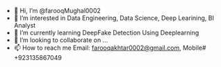 - 👋 Hi, I’m @farooqMughal0002
- 👀 I’m interested in Data Engineering, Data Science, Deep Learining, BI Analyst
- 🌱 I’m currently learning DeepFake Detection Using Deeplearning
- 💞️ I’m looking to collaborate on ...
- 📫 How to reach me  Email: farooqakhtar0002@gmail.com, Mobile# +923135867049

<!---
farooqMughal0002/farooqMughal0002 is a ✨ special ✨ repository because its `README.md` (this file) appears on your GitHub profile.
You can click the Preview link to take a look at your changes.
--->
